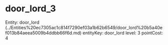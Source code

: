 # door_lord_3

Entity: door_lord (../Entities%20ec7305ac1c814f7290ef03a1b62b6549/door_lord%20b5a40ef013b84aeea5009b4ddbb66f6d.md)
entityKey: door_lord
level: 3
pointCost: 4

[](door_lord_3%20ef3efc2e7ab94ee88de08224e16ea352/Untitled%2053f639f8f9ee4d2ba872eaf56cab7b5c.md)